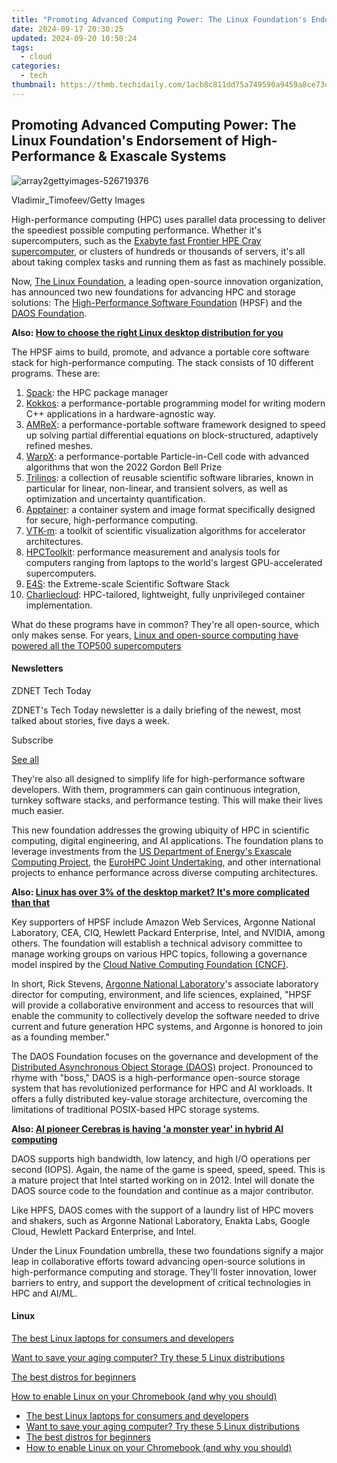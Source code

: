 ```yaml
---
title: "Promoting Advanced Computing Power: The Linux Foundation's Endorsement of High-Performance & Exascale Systems"
date: 2024-09-17 20:30:25
updated: 2024-09-20 10:50:24
tags:
  - cloud
categories:
  - tech
thumbnail: https://thmb.techidaily.com/1acb8c811dd75a749590a9459a8ce73dd17ec95c9b2687aeea798f4dbe27d8a4.jpg
---
```


## Promoting Advanced Computing Power: The Linux Foundation's Endorsement of High-Performance & Exascale Systems

![array2gettyimages-526719376](https://www.zdnet.com/a/img/resize/42229f19ea7a157f2d8fc4936b97a5ca08b4bb1c/2023/11/14/1bf2f8b6-465a-4d2d-8491-86f4c90fd725/array2gettyimages-526719376.jpg?auto=webp&width=1280)

Vladimir\_Timofeev/Getty Images

High-performance computing (HPC) uses parallel data processing to deliver the speediest possible computing performance. Whether it's supercomputers, such as the [Exabyte fast Frontier HPE Cray supercomputer](https://www.zdnet.com/article/this-giant-supercomputer-dominates-the-rankings-and-catching-it-will-take-a-lot-of-work/), or clusters of hundreds or thousands of servers, it's all about taking complex tasks and running them as fast as machinely possible.

Now, [The Linux Foundation](https://www.linuxfoundation.org/), a leading open-source innovation organization, has announced two new foundations for advancing HPC and storage solutions: The [High-Performance Software Foundation](https://www.linuxfoundation.org/press/linux-foundation-announces-intent-to-form-high-performance-software-foundation-hpsf) (HPSF) and the [DAOS Foundation](https://foundation.daos.io/). 

**Also: [How to choose the right Linux desktop distribution for you](https://www.zdnet.com/article/how-to-choose-the-right-linux-desktop-distribution-for-you/)**

The HPSF aims to build, promote, and advance a portable core software stack for high-performance computing. The stack consists of 10 different programs. These are:

1. [Spack](https://spack.io/): the HPC package manager
2. [Kokkos](https://github.com/kokkos/kokkos): a performance-portable programming model for writing modern C++ applications in a hardware-agnostic way.
3. [AMReX](https://amrex-codes.github.io/amrex/): a performance-portable software framework designed to speed up solving partial differential equations on block-structured, adaptively refined meshes.
4. [WarpX](https://github.com/ECP-WarpX/WarpX): a performance-portable Particle-in-Cell code with advanced algorithms that won the 2022 Gordon Bell Prize
5. [Trilinos](https://trilinos.github.io/): a collection of reusable scientific software libraries, known in particular for linear, non-linear, and transient solvers, as well as optimization and uncertainty quantification.
6. [Apptainer](https://apptainer.org/): a container system and image format specifically designed for secure, high-performance computing.
7. [VTK-m](https://m.vtk.org/): a toolkit of scientific visualization algorithms for accelerator architectures.
8. [HPCToolkit](http://hpctoolkit.org/): performance measurement and analysis tools for computers ranging from laptops to the world's largest GPU-accelerated supercomputers.
9. [E4S](https://e4s-project.github.io/): the Extreme-scale Scientific Software Stack
10. [Charliecloud](https://hpc.github.io/charliecloud/): HPC-tailored, lightweight, fully unprivileged container implementation.

What do these programs have in common? They're all open-source, which only makes sense. For years, [Linux and open-source computing have powered all the TOP500 supercomputers](https://www.zdnet.com/article/linux-totally-dominates-supercomputers/) 

#### Newsletters

ZDNET Tech Today

ZDNET's Tech Today newsletter is a daily briefing of the newest, most talked about stories, five days a week.

 Subscribe

[See all](https://www.zdnet.com/newsletters/)

They're also all designed to simplify life for high-performance software developers. With them, programmers can gain continuous integration, turnkey software stacks, and performance testing. This will make their lives much easier. 

This new foundation addresses the growing ubiquity of HPC in scientific computing, digital engineering, and AI applications. The foundation plans to leverage investments from the [US Department of Energy's Exascale Computing Project](https://www.exascaleproject.org/), the [EuroHPC Joint Undertaking](https://eurohpc-ju.europa.eu/index%5Fen), and other international projects to enhance performance across diverse computing architectures.

**Also: [Linux has over 3% of the desktop market? It's more complicated than that](https://www.zdnet.com/article/linux-has-over-3-of-the-desktop-market-its-more-complicated-than-that/)**

Key supporters of HPSF include Amazon Web Services, Argonne National Laboratory, CEA, CIQ, Hewlett Packard Enterprise, Intel, and NVIDIA, among others. The foundation will establish a technical advisory committee to manage working groups on various HPC topics, following a governance model inspired by the [Cloud Native Computing Foundation (CNCF)](https://www.cncf.io/).

In short, Rick Stevens, [Argonne National Laboratory](https://www.anl.gov/)'s associate laboratory director for computing, environment, and life sciences, explained, "HPSF will provide a collaborative environment and access to resources that will enable the community to collectively develop the software needed to drive current and future generation HPC systems, and Argonne is honored to join as a founding member."

The DAOS Foundation focuses on the governance and development of the [Distributed Asynchronous Object Storage (DAOS)](https://docs.daos.io/) project. Pronounced to rhyme with "boss," DAOS is a high-performance open-source storage system that has revolutionized performance for HPC and AI workloads. It offers a fully distributed key-value storage architecture, overcoming the limitations of traditional POSIX-based HPC storage systems.

**Also: [AI pioneer Cerebras is having 'a monster year' in hybrid AI computing](https://www.zdnet.com/article/ai-pioneer-cerebras-is-having-a-monster-year-in-hybrid-ai-computing/)**

DAOS supports high bandwidth, low latency, and high I/O operations per second (IOPS). Again, the name of the game is speed, speed, speed. This is a mature project that Intel started working on in 2012\. Intel will donate the DAOS source code to the foundation and continue as a major contributor.

Like HPFS, DAOS comes with the support of a laundry list of HPC movers and shakers, such as Argonne National Laboratory, Enakta Labs, Google Cloud, Hewlett Packard Enterprise, and Intel.

Under the Linux Foundation umbrella, these two foundations signify a major leap in collaborative efforts toward advancing open-source solutions in high-performance computing and storage. They'll foster innovation, lower barriers to entry, and support the development of critical technologies in HPC and AI/ML.

#### Linux

[The best Linux laptops for consumers and developers](https://www.zdnet.com/article/best-linux-laptop/ "The best Linux laptops for consumers and developers")

[Want to save your aging computer? Try these 5 Linux distributions](https://www.zdnet.com/article/want-to-save-your-old-computer-try-these-5-linux-distributions/ "Want to save your aging computer? Try these 5 Linux distributions")

[The best distros for beginners](https://www.zdnet.com/article/best-linux-desktops-for-beginners/ "The best distros for beginners")

[How to enable Linux on your Chromebook (and why you should)](https://www.zdnet.com/article/how-to-enable-linux-on-your-chromebook-and-why-you-should/ "How to enable Linux on your Chromebook (and why you should)")

* [The best Linux laptops for consumers and developers](https://www.zdnet.com/article/best-linux-laptop/ "The best Linux laptops for consumers and developers")
* [Want to save your aging computer? Try these 5 Linux distributions](https://www.zdnet.com/article/want-to-save-your-old-computer-try-these-5-linux-distributions/ "Want to save your aging computer? Try these 5 Linux distributions")
* [The best distros for beginners](https://www.zdnet.com/article/best-linux-desktops-for-beginners/ "The best distros for beginners")
* [How to enable Linux on your Chromebook (and why you should)](https://www.zdnet.com/article/how-to-enable-linux-on-your-chromebook-and-why-you-should/ "How to enable Linux on your Chromebook (and why you should)")

<ins class="adsbygoogle"
     style="display:block"
     data-ad-format="autorelaxed"
     data-ad-client="ca-pub-7571918770474297"
     data-ad-slot="1223367746"></ins>



<ins class="adsbygoogle"
     style="display:block"
     data-ad-client="ca-pub-7571918770474297"
     data-ad-slot="8358498916"
     data-ad-format="auto"
     data-full-width-responsive="true"></ins>
